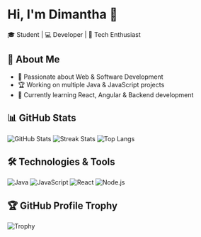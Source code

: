 # Hi, I'm Dimantha 👋  
🎓 Student | 💻 Developer | 🚀 Tech Enthusiast

## 🚀 About Me
- 🎯 Passionate about Web & Software Development
- 🏆 Working on multiple Java & JavaScript projects
- 🌱 Currently learning React, Angular & Backend development

 ## 📊 GitHub Stats
![GitHub Stats](https://github-readme-stats.vercel.app/api?username=Dimantha&show_icons=true&theme=radical)
![Streak Stats](https://github-readme-streak-stats.herokuapp.com/?user=Dimantha&theme=radical)
![Top Langs](https://github-readme-stats.vercel.app/api/top-langs/?username=Dimantha&layout=compact&theme=radical)

## 🛠️ Technologies & Tools
![Java](https://img.shields.io/badge/Java-ED8B00?style=for-the-badge&logo=java&logoColor=white)
![JavaScript](https://img.shields.io/badge/JavaScript-F7DF1E?style=for-the-badge&logo=javascript&logoColor=black)
![React](https://img.shields.io/badge/React-20232A?style=for-the-badge&logo=react&logoColor=61DAFB)
![Node.js](https://img.shields.io/badge/Node.js-43853D?style=for-the-badge&logo=node.js&logoColor=white)

## 🏆 GitHub Profile Trophy
![Trophy](https://github-profile-trophy.vercel.app/?username=Dimantha&theme=onestar)

